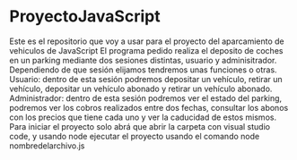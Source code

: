 # ProyectoJavaScript
Este es el repositorio que voy a usar para el proyecto del aparcamiento de vehiculos de JavaScript
El programa pedido realiza el deposito de coches en un parking mediante dos sesiones distintas, usuario y adminisitrador.
Dependiendo de que sesión elijamos tendremos unas funciones o otras. 
Usuario: dentro de esta sesión podremos depositar un vehículo, retirar un vehículo, depositar un vehículo abonado y retirar un vehículo abonado.
Administrador: dentro de esta sesión podremos ver el estado del parking, podremos ver los cobros realizados entre dos fechas, consultar los abonos con los precios que tiene cada uno y ver la caducidad de estos mismos.
Para iniciar el proyecto solo abrá que abrir la carpeta con visual studio code, y usando node ejecutar el proyecto usando el comando node nombredelarchivo.js

